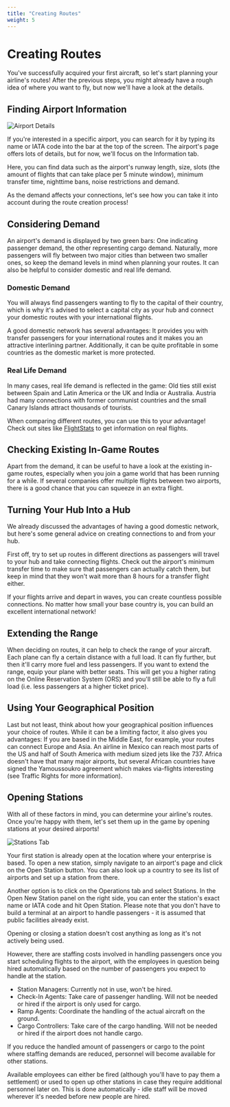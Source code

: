 ```yaml
---
title: "Creating Routes"
weight: 5
---
```


# Creating Routes

You've successfully acquired your first aircraft, so let's start planning your airline's routes! After the previous steps, you might already have a rough idea of where you want to fly, but now we'll have a look at the details.

## Finding Airport Information

![Airport Details](airport_01.png "Airport Details")

If you're interested in a specific airport, you can search for it by typing its name or IATA code into the bar at the top of the screen. The airport's page offers lots of details, but for now, we'll focus on the Information tab.

Here, you can find data such as the airport's runway length, size, slots (the amount of flights that can take place per 5 minute window), minimum transfer time, nighttime bans, noise restrictions and demand.

As the demand affects your connections, let's see how you can take it into account during the route creation process!

## Considering Demand

An airport's demand is displayed by two green bars: One indicating passenger demand, the other representing cargo demand. Naturally, more passengers will fly between two major cities than between two smaller ones, so keep the demand levels in mind when planning your routes. It can also be helpful to consider domestic and real life demand.

### Domestic Demand

You will always find passengers wanting to fly to the capital of their country, which is why it's advised to select a capital city as your hub and connect your domestic routes with your international flights.

A good domestic network has several advantages: It provides you with transfer passengers for your international routes and it makes you an attractive interlining partner. Additionally, it can be quite profitable in some countries as the domestic market is more protected.

### Real Life Demand

In many cases, real life demand is reflected in the game: Old ties still exist between Spain and Latin America or the UK and India or Australia. Austria had many connections with former communist countries and the small Canary Islands attract thousands of tourists. 

When comparing different routes, you can use this to your advantage! Check out sites like [FlightStats](http://www.flightstats.com) to get information on real flights.

## Checking Existing In-Game Routes

Apart from the demand, it can be useful to have a look at the existing in-game routes, especially when you join a game world that has been running for a while. If several companies offer multiple flights between two airports, there is a good chance that you can squeeze in an extra flight.

## Turning Your Hub Into a Hub

We already discussed the advantages of having a good domestic network, but here's some general advice on creating connections to and from your hub.

First off, try to set up routes in different directions as passengers will travel to your hub and take connecting flights. Check out the airport's minimum transfer time to make sure that passengers can actually catch them, but keep in mind that they won't wait more than 8 hours for a transfer flight either.

If your flights arrive and depart in waves, you can create countless possible connections. No matter how small your base country is, you can build an excellent international network!

## Extending the Range

When deciding on routes, it can help to check the range of your aircraft. Each plane can fly a certain distance with a full load. It can fly further, but then it'll carry more fuel and less passengers. If you want to extend the range, equip your plane with better seats. This will get you a higher rating on the Online Reservation System (ORS) and you'll still be able to fly a full load (i.e. less passengers at a higher ticket price).

## Using Your Geographical Position

Last but not least, think about how your geographical position influences your choice of routes. While it can be a limiting factor, it also gives you advantages: If you are based in the Middle East, for example, your routes can connect Europe and Asia. An airline in Mexico can reach most parts of the US and half of South America with medium sized jets like the 737. Africa doesn't have that many major airports, but several African countries have signed the Yamoussoukro agreement which makes via-flights interesting (see Traffic Rights for more information). 

## Opening Stations

With all of these factors in mind, you can determine your airline's routes. Once you're happy with them, let's set them up in the game by opening stations at your desired airports!

![Stations Tab](stations_01.png "Stations Tab")

Your first station is already open at the location where your enterprise is based. To open a new station, simply navigate to an airport's page and click on the Open Station button. You can also look up a country to see its list of airports and set up a station from there.

Another option is to click on the Operations tab and select Stations. In the Open New Station panel on the right side, you can enter the station's exact name or IATA code and hit Open Station. Please note that you don't have to build a terminal at an airport to handle passengers - it is assumed that public facilities already exist.

Opening or closing a station doesn't cost anything as long as it's not actively being used. 

However, there are staffing costs involved in handling passengers once you start scheduling flights to the airport, with the employees in question being hired automatically based on the number of passengers you expect to handle at the station.

* Station Managers: Currently not in use, won't be hired.
* Check-In Agents: Take care of passenger handling. Will not be needed or hired if the airport is only used for cargo.
* Ramp Agents: Coordinate the handling of the actual aircraft on the ground.
* Cargo Controllers: Take care of the cargo handling. Will not be needed or hired if the airport does not handle cargo.

If you reduce the handled amount of passengers or cargo to the point where staffing demands are reduced, personnel will become available for other stations.

Available employees can either be fired (although you'll have to pay them a settlement) or used to open up other stations in case they require additional personnel later on. This is done automatically - idle staff will be moved wherever it's needed before new people are hired.
